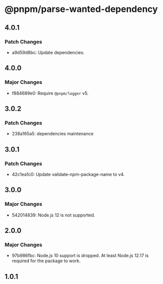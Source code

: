 # @pnpm/parse-wanted-dependency

## 4.0.1

### Patch Changes

- a9d59d8bc: Update dependencies.

## 4.0.0

### Major Changes

- f884689e0: Require `@pnpm/logger` v5.

## 3.0.2

### Patch Changes

- 238a165a5: dependencies maintenance

## 3.0.1

### Patch Changes

- 42c1ea1c0: Update validate-npm-package-name to v4.

## 3.0.0

### Major Changes

- 542014839: Node.js 12 is not supported.

## 2.0.0

### Major Changes

- 97b986fbc: Node.js 10 support is dropped. At least Node.js 12.17 is required for the package to work.

## 1.0.1
